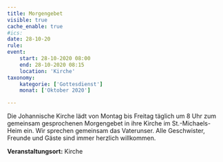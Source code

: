 ```yaml
---
title: Morgengebet
visible: true
cache_enable: true
#ics: 
date: 28-10-20
rule: 
event:
	start: 28-10-2020 08:00
	end: 28-10-2020 08:15
	location: 'Kirche'
taxonomy:
	kategorie: ['Gottesdienst']
	monat: ['Oktober 2020']

---
```

Die Johannische Kirche lädt von Montag bis Freitag täglich um 8 Uhr zum gemeinsam gesprochenen Morgengebet in ihre Kirche im St.-Michaels-Heim ein. Wir sprechen gemeinsam das Vaterunser. Alle Geschwister, Freunde und Gäste sind immer herzlich willkommen.



**Veranstaltungsort:** Kirche

